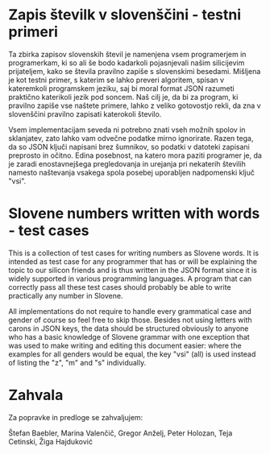 # Zapis številk v slovenščini - testni primeri

Ta zbirka zapisov slovenskih števil je namenjena vsem programerjem in 
programerkam, ki so ali še bodo kadarkoli pojasnjevali našim silicijevim 
prijateljem, kako se števila pravilno zapiše s slovenskimi besedami. Mišljena je
kot testni primer, s katerim se lahko preveri algoritem, spisan v kateremkoli
programskem jeziku, saj bi moral format JSON razumeti praktično katerikoli 
jezik pod soncem. Naš cilj je, da bi za program, ki pravilno zapiše vse naštete
primere, lahko z veliko gotovostjo rekli, da zna v slovenščini pravilno zapisati
katerokoli število.

Vsem implementacijam seveda ni potrebno znati vseh možnih spolov in sklanjatev,
zato lahko vam odvečne podatke mirno ignorirate. Razen tega, da so JSON ključi
napisani brez šumnikov, so podatki v datoteki zapisani preprosto in očitno.
Edina posebnost, na katero mora paziti programer je, da je zaradi 
enostavnejšega pregledovanja in urejanja pri nekaterih številih namesto
naštevanja vsakega spola posebej uporabljen nadpomenski ključ "vsi".


# Slovene numbers written with words - test cases

This is a collection of test cases for writing numbers as Slovene words. It is
intended as test case for any programmer that has or will be explaining the 
topic to our silicon friends and is thus written in the JSON format since it
is widely supported in various programming languages. A program that can 
correctly pass all these test cases should probably be able to write 
practically any number in Slovene.

All implementations do not require to handle every grammatical case and gender
of course so feel free to skip those. Besides not using letters with carons in 
JSON keys, the data should be structured obviously to anyone who has a basic
knowledge of Slovene grammar with one exception that was used to make writing
and editing this document easier: where the examples for all genders would be
equal, the key "vsi" (all) is used instead of listing the "z", "m" and "s" 
individually.


# Zahvala

Za popravke in predloge se zahvaljujem:

Štefan Baebler, Marina Valenčič, Gregor Anželj, Peter Holozan, Teja Cetinski,
Žiga Hajduković
